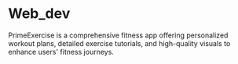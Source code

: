 # Web_dev
PrimeExercise is a comprehensive fitness app offering personalized workout plans, detailed exercise tutorials, and high-quality visuals to enhance users' fitness journeys.
